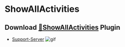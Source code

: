 # ShowAllActivities
## Download [**🔽ShowAllActivities**](https://betterdiscord.net/ghdl?id=3354) Plugin
 - [Support-Server](https://discord.gg/gvA2ree)
![gif](https://i.imgur.com/pjNoZmp.gif) 